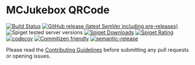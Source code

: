 # MCJukebox QRCode

[![Build Status](https://github.com/Moutard3/mcjukebox-qrcode/workflows/Build/badge.svg)](../../actions?query=workflow%3ABuild)
[![GitHub release (latest SemVer including pre-releases)](https://img.shields.io/github/v/release/Moutard3/mcjukebox-qrcode?include_prereleases&label=release)](../../releases)
![Spiget tested server versions](https://img.shields.io/spiget/tested-versions/90772)
[![Spiget Downloads](https://img.shields.io/spiget/downloads/90772)](https://www.spigotmc.org/resources/mcjukebox-qrcode.90772/)
[![Spiget Rating](https://img.shields.io/spiget/rating/90772)](https://www.spigotmc.org/resources/mcjukebox-qrcode.90772/)
[![codecov](https://codecov.io/gh/Moutard3/mcjukebox-qrcode/branch/master/graph/badge.svg)](https://codecov.io/gh/Moutard3/mcjukebox-qrcode)
[![Commitizen friendly](https://img.shields.io/badge/commitizen-friendly-brightgreen.svg)](http://commitizen.github.io/cz-cli/)
[![semantic-release](https://img.shields.io/badge/%20%20%F0%9F%93%A6%F0%9F%9A%80-semantic--release-e10079.svg)](https://github.com/semantic-release/semantic-release)

Please read the [Contributing Guidelines](CONTRIBUTING.md) before submitting any pull requests or opening issues.

